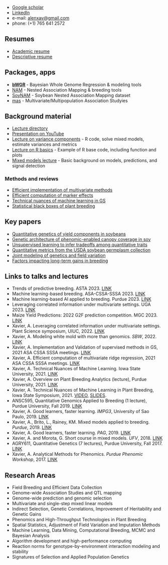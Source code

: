 + [Google scholar](https://scholar.google.com/citations?user=SEfnriIAAAAJ&hl=en&oi=sra)
+ [LinkedIn](https://www.linkedin.com/in/alenxav/)
+ e-mail: alenxav@gmail.com
+ phone: (+1) 765 641 2572

## Resumes

+ [Academic resume](https://github.com/alenxav/Lectures/blob/master/AX_Resume.pdf)
+ [Descriptive resume](https://github.com/alenxav/Lectures/blob/master/DescriptiveResume2021.pdf) 

## Packages, apps

+ <span style="color:green; font-weight:bold;"> [bWGR](https://CRAN.R-project.org/package=bWGR)  </span> - Bayesian Whole Genome Regression & modeling tools
+ [NAM](https://CRAN.R-project.org/package=NAM) - Nested Association Mapping & breeding tools
+ [SoyNAM](https://CRAN.R-project.org/package=SoyNAM) - Soybean Nested Association Mapping dataset
+ [mas](https://CRAN.R-project.org/package=mas) - Multivariate/Multipopulation Association Studyies



## Background material

+ [Lecture directory](https://github.com/alenxav/Lectures)
+ [Presentation on YouTube](https://www.youtube.com/watch?v=R-wf0arvXgY&list=PLTT5xNnxhHh1ksfTIQ-Nmo-5gh1tgkMEZ)
+ [Lecture on variance components](https://rpubs.com/alenxav/varComp) - R code, solve mixed models, estimate variances and metrics
+ [Lecture on R basics](https://rpubs.com/alenxav/introR) - Example of R base code, including function and plots
+ [Mixed models lecture](https://rpubs.com/alenxav/purdue_mm) - Basic background on models, predictions, and signal detection


### Methods and reviews

+ [Efficient implementation of multivariate methods](https://link.springer.com/article/10.1186/s12711-022-00730-w)
+ [Efficient computation of marker effects](https://academic.oup.com/g3journal/article/9/11/3855/6026796)
+ [Technical nuances of machine learning in GS](https://www.scielo.br/j/cbab/a/LJZWMkLv5sKH3v8Gd3knQRy/)
+ [Statistical black boxes of plant breeding](https://link.springer.com/article/10.1007/s00122-016-2750-y)

## Key papers

+ [Quantitative genetics of yield components in soybeans](https://doi.org/10.1534/g3.119.400896)
+ [Genetic architecture of phenomic-enabled canopy coverage in soy](https://academic.oup.com/genetics/article/206/2/1081/6064267)
+ [Unsupervised learning to infer tradeoffs among quantitative traits](https://link.springer.com/article/10.1007/s10681-017-1975-4)
+ [Quantitative metrics from the USDA soybean germplasm collection](https://doi.org/10.1017/S1479262118000102)
+ [Joint modeling of genetics and field variation](https://www.mdpi.com/2073-4395/11/7/1397)
+ [Factors impacting long-term gains in breeding](https://www.frontiersin.org/journals/genetics/articles/10.3389/fgene.2021.637133/full)


## Links to talks and lectures

+ Trends of predictive breeding. ASTA 2023. [LINK](https://github.com/alenxav/Lectures/blob/master/ASTA_2023/AX_2023_ASTA.pdf)
+ Machine learning-based breeding. ASA-CSSA-SSSA 2023. [LINK](https://github.com/alenxav/Lectures/blob/master/ASA_2023/AX_2023_ASA.pdf)
+ Machine learning-based AI applied to breeding. Purdue 2023. [LINK](https://github.com/alenxav/Lectures/blob/master/Purdue_2023/AX_Purdue_2023.pdf)
+ Leveraging correlated information under multivariate settings. UGA 2023. [LINK](https://github.com/alenxav/Lectures/blob/master/UGA_2023/AX_UGA_2023.11.05.pdf)
+ Maize Yield Predictions: 2022 G2F prediction competition. MGC 2023. [LINK](https://github.com/alenxav/Lectures/blob/master/MGC_2023/AX_MGC_2023.03.15.pdf)
+ Xavier, A. Leveraging correlated information under multivariate settings. Plant Science symposium, UIUC, 2022.  [LINK](https://github.com/alenxav/Lectures/blob/master/ASA_2021/AX_ASA2021_P1.pdf)
+ Xavier, A. Modeling white mold with more than genomics. *SBW*, 2022. [LINK](https://github.com/alenxav/Lectures/blob/master/SBW_2022/AX_SBW2022.pdf)
+ Xavier, A. Implementation and Validation of supervised methods in GS, 2021 ASA CSSA SSSA meetings. [LINK](https://github.com/alenxav/Lectures/blob/master/ASA_2021/AX_ASA2021_P1.pdf)
+ Xavier, A. Efficient computation of multivariate ridge regression, 2021 ASA CSSA SSSA meetings. [LINK](https://github.com/alenxav/Lectures/blob/master/ASA_2021/AX_ASA2021_P2.pdf)
+ Xavier, A. Technical Nuances of Machine Learning. Iowa State University, 2021. [LINK](https://www.youtube.com/watch?v=FigeoXVI1cM&feature=emb_imp_woyt)
+ Xavier, A. Overview on Plant Breeding Analytics (lecture), Purdue University, 2021. [LINK](https://rpubs.com/alenxav/pbanalytics)
+ Xavier, A. Technical Nuances of Machine Learning in Plant Breeding, Iowa State Symposium, 2021. [VIDEO](https://www.youtube.com/watch?v=FigeoXVI1cM&feature=emb_imp_woyt), [SLIDES](https://github.com/alenxav/Lectures/blob/master/ISU_2021/AX04022021_ISU_Symposium.pdf).
+ ANSC595, Quantitative Genomics Applied to Breeding (1 lecture), Purdue University, Fall 2019. [LINK](https://github.com/alenxav/Lectures/tree/master/Purdue_2019)
+ Xavier, A. Good learners, faster learning. *IMPG3*, University of Sao Paulo, 2019. [LINK](https://gvenck.github.io/1home.html)
+ Xavier, A., Brito, L., Rainey, KM. Mixed models applied to breeding. *Purdue*, 2019. [LINK](http://rpubs.com/alenxav/purdue_mm)
+ Xavier, A. Good learners, faster learning. *PAG*, 2019. [LINK](https://pag.confex.com/pag/xxvii/meetingapp.cgi/Paper/33034)
+ Xavier, A. and Morota, G. Short course in mixed models. *UFV*, 2018. [LINK](https://github.com/alenxav/Lectures/upload)
+ AGRY611, Quantitative Genetics (7 lectures), Purdue University, Fall 2017. [LINK](https://github.com/alenxav/Lectures/tree/master/Purdue_2017)
+ Xavier, A. Analytical Methods for Phenomics. *Purdue Phenomic Workshop*, 2017. [LINK](https://github.com/alenxav/Lectures/blob/master/PhenomicWorkshop2017/AX_Phenomic2017.pdf)

## Research Areas
+ Field Breeding and Efficient Data Collection
+ Genome-wide Association Studies and QTL mapping
+ Genome-wide prediction and genomic selection
+ Multivariate and single-step mixed linear models
+ Indirect Selection, Genetic Correlations, Improvement of Heritability and Genetic Gains
+ Phenomics and High-Throughput Technologies in Plant Breeding
+ Spatial Statistics, Adjustment of Field Variation and Imputation Methods
+ Machine Learning, Data Mining, Computational Breeding, MCMC and Bayesian Analysis
+ Algorithm development and high-performance computing
+ Reaction norms for genotype-by-environment interaction modeling and stability
+ Signatures of Selection and Applied Population Genetics
